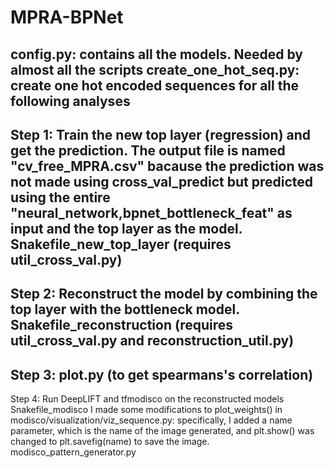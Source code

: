 # MPRA-BPNet
config.py: contains all the models. Needed by almost all the scripts
create_one_hot_seq.py: create one hot encoded sequences for all the following analyses
---------------------------------------------------------------------------
Step 1: Train the new top layer (regression) and get the prediction. The output file is named "cv_free_MPRA.csv" bacause the prediction was not made using cross_val_predict but predicted using the entire "neural_network,bpnet_bottleneck_feat" as input and the top layer as the model. 
Snakefile_new_top_layer (requires util_cross_val.py)
---------------------------------------------------------------------------
Step 2: Reconstruct the model by combining the top layer with the bottleneck model. 
Snakefile_reconstruction (requires util_cross_val.py and reconstruction_util.py)
---------------------------------------------------------------------------
Step 3:
plot.py (to get spearmans's correlation)
---------------------------------------------------------------------------
Step 4: Run DeepLIFT and tfmodisco on the reconstructed models
Snakefile_modisco 
	I made some modifications to plot_weights() in modisco/visualization/viz_sequence.py:
		specifically, I added a name parameter, which is the name of the image generated, and plt.show() was changed to plt.savefig(name) to save the image.
modisco_pattern_generator.py
